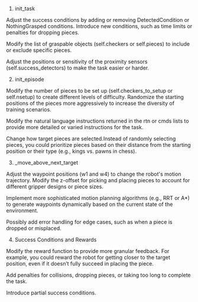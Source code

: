 1. init_task
   
Adjust the success conditions by adding or removing DetectedCondition or NothingGrasped conditions. Introduce new conditions, such as time limits or penalties for dropping pieces.

Modify the list of graspable objects (self.checkers or self.pieces) to include or exclude specific pieces.

Adjust the positions or sensitivity of the proximity sensors (self.success_detectors) to make the task easier or harder.

2. init_episode
   
Modify the number of pieces to be set up (self.checkers_to_setup or self.nsetup) to create different levels of difficulty. Randomize the starting positions of the pieces more aggressively to increase the diversity of training scenarios.

Modify the natural language instructions returned in the rtn or cmds lists to provide more detailed or varied instructions for the task.

Change how target pieces are selected.Instead of randomly selecting pieces, you could prioritize pieces based on their distance from the starting position or their type (e.g., kings vs. pawns in chess).

3. _move_above_next_target
   
Adjust the waypoint positions (w1 and w4) to change the robot's motion trajectory. Modify the z-offset for picking and placing pieces to account for different gripper designs or piece sizes.

Implement more sophisticated motion planning algorithms (e.g., RRT or A*) to generate waypoints dynamically based on the current state of the environment.

Possibly add error handling for edge cases, such as when a piece is dropped or misplaced.

4. Success Conditions and Rewards
   
Modify the reward function to provide more granular feedback. For example, you could reward the robot for getting closer to the target position, even if it doesn’t fully succeed in placing the piece.

Add penalties for collisions, dropping pieces, or taking too long to complete the task.

Introduce partial success conditions.
